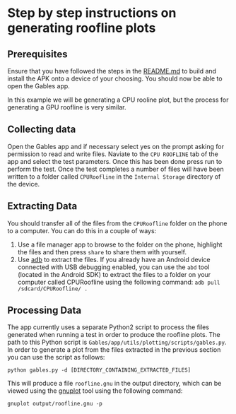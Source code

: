 # Step by step instructions on generating roofline plots

## Prerequisites

Ensure that you have followed the steps in the [README.md](README.md) to build and install the APK onto a device of your choosing. You should now be able to open the Gables app.

In this example we will be generating a CPU rooline plot, but the process for generating a GPU roofline is very similar.

## Collecting data

Open the Gables app and if necessary select yes on the prompt asking for permission to read and write files. Naviate to the `CPU ROOFLINE` tab of the app and select the test parameters. Once this has been done press run to perform the test. Once the test completes a number of files will have been written to a folder called `CPURoofline` in the `Internal Storage` directory of the device.

## Extracting Data

You should transfer all of the files from the `CPURoofline` folder on the phone to a computer. You can do this in a couple of ways:

1. Use a file manager app to browse to the folder on the phone, highlight the files and then press `share` to share them with yourself.
2. Use [adb](https://developer.android.com/studio/command-line/adb) to extract the files. If you already have an Android device connected with USB debugging enabled, you can use the `abd` tool (located in the Android SDK) to extract the files to a folder on your computer called CPURoofline using the following command: `adb pull /sdcard/CPURoofline/ .`

## Processing Data

The app currently uses a separate Python2 script to process the files generated when running a test in order to produce the roofline plots. The path to this Python script is `Gables/app/utils/plotting/scripts/gables.py`. In order to generate a plot from the files extracted in the previous section you can use the script as follows:

`python gables.py -d [DIRECTORY_CONTAINING_EXTRACTED_FILES]`

This will produce a file `roofline.gnu` in the output directory, which can be viewed using the [gnuplot](http://www.gnuplot.info/) tool using the following command:

`gnuplot output/roofline.gnu -p`
